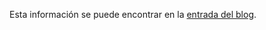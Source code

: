 Esta información se puede encontrar en la [entrada del blog](https://medium.com/@starkware/part-1-starknet-sovereignty-a-decentralization-proposal-bca3e98a01ef).